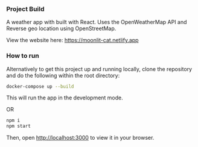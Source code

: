 ### Project Build

A weather app with built with React. Uses the OpenWeatherMap API and Reverse geo location using OpenStreetMap.

View the website here:
https://moonlit-cat.netlify.app

### How to run

Alternatively to get this project up and running locally, clone the repository and do the following within the root directory:

 ```bash
 docker-compose up --build
 ```

This will run the app in the development mode.

OR

 ```bash
 npm i
 npm start
 ```
 
 Then, open [http://localhost:3000](http://localhost:3000) to view it in your browser.
